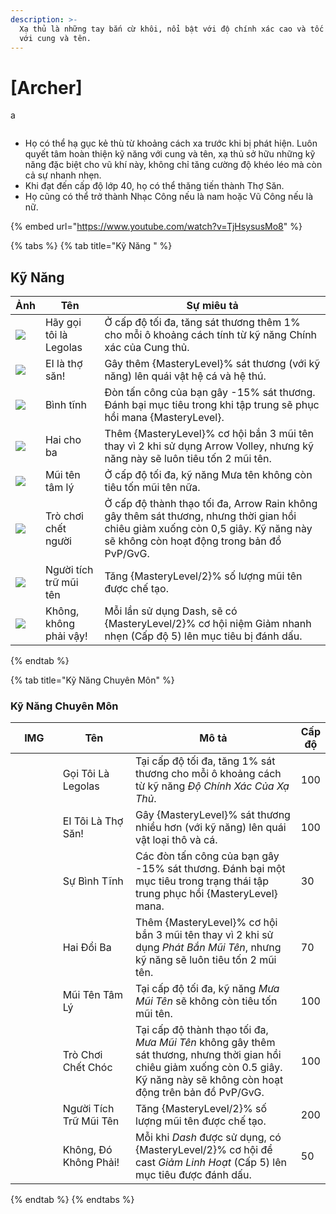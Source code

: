 ```yaml
---
description: >-
  Xạ thủ là những tay bắn cừ khôi, nổi bật với độ chính xác cao và tốc độ nhanh
  với cung và tên.
---
```


# \[Archer]

a

<figure><img src="../../.gitbook/assets/1Arqueiro.png" alt=""><figcaption></figcaption></figure>

* Họ có thể hạ gục kẻ thù từ khoảng cách xa trước khi bị phát hiện. Luôn quyết tâm hoàn thiện kỹ năng với cung và tên, xạ thủ sở hữu những kỹ năng đặc biệt cho vũ khí này, không chỉ tăng cường độ khéo léo mà còn cả sự nhanh nhẹn.
* Khi đạt đến cấp độ lớp 40, họ có thể thăng tiến thành Thợ Săn.
* Họ cũng có thể trở thành Nhạc Công nếu là nam hoặc Vũ Công nếu là nữ.

{% embed url="https://www.youtube.com/watch?v=TjHsysusMo8" %}

{% tabs %}
{% tab title="Kỹ Năng " %}
## **Kỹ Năng**

| Ảnh                                                                                                                                                                                                                                                                                                                                                           | Tên                    | Sự miêu tả                                                                                                                                                                    |
| ------------------------------------------------------------------------------------------------------------------------------------------------------------------------------------------------------------------------------------------------------------------------------------------------------------------------------------------------------------- | ---------------------- | ----------------------------------------------------------------------------------------------------------------------------------------------------------------------------- |
| ![](https://arkaik-asia.gitbook.io/~gitbook/image?url=https%3A%2F%2F1735100514-files.gitbook.io%2F%7E%2Ffiles%2Fv0%2Fb%2Fgitbook-x-prod.appspot.com%2Fo%2Fspaces%252FfA1d8I6XIBkJLUE5jZHm%252Fuploads%252FfzuhKL0BRday7auZtqYU%252F43a.png%3Falt%3Dmedia%26token%3D0ebc8448-0140-4d02-95c9-6d11b5bb797b\&width=300\&dpr=4\&quality=100\&sign=a6f0accb\&sv=2)  | Hãy gọi tôi là Legolas | Ở cấp độ tối đa, tăng sát thương thêm 1% cho mỗi ô khoảng cách tính từ kỹ năng Chính xác của Cung thủ.                                                                        |
| ![](https://arkaik-asia.gitbook.io/~gitbook/image?url=https%3A%2F%2F1735100514-files.gitbook.io%2F%7E%2Ffiles%2Fv0%2Fb%2Fgitbook-x-prod.appspot.com%2Fo%2Fspaces%252FfA1d8I6XIBkJLUE5jZHm%252Fuploads%252F1L7y6gZZTxHm9aZUZxa8%252F44a.png%3Falt%3Dmedia%26token%3Dbf69604e-624d-4e7e-b669-585a2cc2d5e6\&width=300\&dpr=4\&quality=100\&sign=124fd30f\&sv=2)  | EI là thợ săn!         | Gây thêm {MasteryLevel}% sát thương (với kỹ năng) lên quái vật hệ cá và hệ thú.                                                                                               |
| ![](https://arkaik-asia.gitbook.io/~gitbook/image?url=https%3A%2F%2F1735100514-files.gitbook.io%2F%7E%2Ffiles%2Fv0%2Fb%2Fgitbook-x-prod.appspot.com%2Fo%2Fspaces%252FfA1d8I6XIBkJLUE5jZHm%252Fuploads%252FnXkCHfWZihwT4ijmeAwa%252F45a.png%3Falt%3Dmedia%26token%3Dd67e13c2-89f4-41ec-852d-12a2177a642b\&width=300\&dpr=4\&quality=100\&sign=d5ff83bf\&sv=2)  | Bình tĩnh              | Đòn tấn công của bạn gây -15% sát thương. Đánh bại mục tiêu trong khi tập trung sẽ phục hồi mana {MasteryLevel}.                                                              |
| ![](https://arkaik-asia.gitbook.io/~gitbook/image?url=https%3A%2F%2F1735100514-files.gitbook.io%2F%7E%2Ffiles%2Fv0%2Fb%2Fgitbook-x-prod.appspot.com%2Fo%2Fspaces%252FfA1d8I6XIBkJLUE5jZHm%252Fuploads%252FAtsH9Y2adfgbCL0e9hY6%252F46a.png%3Falt%3Dmedia%26token%3D6d792a00-10f4-4db9-a9ae-f3fffedcb440\&width=300\&dpr=4\&quality=100\&sign=9a8d4d19\&sv=2)  | Hai cho ba             | Thêm {MasteryLevel}% cơ hội bắn 3 mũi tên thay vì 2 khi sử dụng Arrow Volley, nhưng kỹ năng này sẽ luôn tiêu tốn 2 mũi tên.                                                   |
| ![](https://arkaik-asia.gitbook.io/~gitbook/image?url=https%3A%2F%2F1735100514-files.gitbook.io%2F%7E%2Ffiles%2Fv0%2Fb%2Fgitbook-x-prod.appspot.com%2Fo%2Fspaces%252FfA1d8I6XIBkJLUE5jZHm%252Fuploads%252FsLLYl7LY3NVEN7fTwN0O%252F47a.png%3Falt%3Dmedia%26token%3Dc715a84b-5767-4a06-9466-68b31a3fae93\&width=300\&dpr=4\&quality=100\&sign=a88d1cf1\&sv=2)  | Mũi tên tâm lý         | Ở cấp độ tối đa, kỹ năng Mưa tên không còn tiêu tốn mũi tên nữa.                                                                                                              |
| ![](https://arkaik-asia.gitbook.io/~gitbook/image?url=https%3A%2F%2F1735100514-files.gitbook.io%2F%7E%2Ffiles%2Fv0%2Fb%2Fgitbook-x-prod.appspot.com%2Fo%2Fspaces%252FfA1d8I6XIBkJLUE5jZHm%252Fuploads%252FsLLYl7LY3NVEN7fTwN0O%252F47a.png%3Falt%3Dmedia%26token%3Dc715a84b-5767-4a06-9466-68b31a3fae93\&width=300\&dpr=4\&quality=100\&sign=a88d1cf1\&sv=2)  | Trò chơi chết người    | Ở cấp độ thành thạo tối đa, Arrow Rain không gây thêm sát thương, nhưng thời gian hồi chiêu giảm xuống còn 0,5 giây. Kỹ năng này sẽ không còn hoạt động trong bản đồ PvP/GvG. |
| ![](https://arkaik-asia.gitbook.io/~gitbook/image?url=https%3A%2F%2F1735100514-files.gitbook.io%2F%7E%2Ffiles%2Fv0%2Fb%2Fgitbook-x-prod.appspot.com%2Fo%2Fspaces%252FfA1d8I6XIBkJLUE5jZHm%252Fuploads%252FdzJHwFfAGpq5dT72CyPi%252F147a.png%3Falt%3Dmedia%26token%3Da3cf11ef-5e15-4ce1-b78f-e34a88c31d76\&width=300\&dpr=4\&quality=100\&sign=a133be93\&sv=2) | Người tích trữ mũi tên | Tăng {MasteryLevel/2}% số lượng mũi tên được chế tạo.                                                                                                                         |
| ![](https://arkaik-asia.gitbook.io/~gitbook/image?url=https%3A%2F%2F1735100514-files.gitbook.io%2F%7E%2Ffiles%2Fv0%2Fb%2Fgitbook-x-prod.appspot.com%2Fo%2Fspaces%252FfA1d8I6XIBkJLUE5jZHm%252Fuploads%252FbkvkEQWSx5AazRCYUwCq%252F762a.png%3Falt%3Dmedia%26token%3Db99c08f4-0816-4173-9588-1bfb5a808361\&width=300\&dpr=4\&quality=100\&sign=95b221db\&sv=2) | Không, không phải vậy! | Mỗi lần sử dụng Dash, sẽ có {MasteryLevel/2}% cơ hội niệm Giảm nhanh nhẹn (Cấp độ 5) lên mục tiêu bị đánh dấu.                                                                |


{% endtab %}

{% tab title="Kỹ Năng Chuyên Môn" %}
### Kỹ Năng Chuyên Môn

<table><thead><tr><th width="82">IMG</th><th width="133">Tên</th><th width="330">Mô tả</th><th>Cấp độ</th></tr></thead><tbody><tr><td><img src="../../.gitbook/assets/43a.png" alt=""></td><td>Gọi Tôi Là Legolas</td><td>Tại cấp độ tối đa, tăng 1% sát thương cho mỗi ô khoảng cách từ kỹ năng <em>Độ Chính Xác Của Xạ Thủ</em>.</td><td>100</td></tr><tr><td><img src="../../.gitbook/assets/44a.png" alt=""></td><td>EI Tôi Là Thợ Săn!</td><td>Gây {MasteryLevel}% sát thương nhiều hơn (với kỹ năng) lên quái vật loại thô và cá.</td><td>100</td></tr><tr><td><img src="../../.gitbook/assets/45a.png" alt=""></td><td>Sự Bình Tĩnh</td><td>Các đòn tấn công của bạn gây -15% sát thương. Đánh bại một mục tiêu trong trạng thái tập trung phục hồi {MasteryLevel} mana.</td><td>30</td></tr><tr><td><img src="../../.gitbook/assets/46a.png" alt=""></td><td>Hai Đổi Ba</td><td>Thêm {MasteryLevel}% cơ hội bắn 3 mũi tên thay vì 2 khi sử dụng <em>Phát Bắn Mũi Tên</em>, nhưng kỹ năng sẽ luôn tiêu tốn 2 mũi tên.</td><td>70</td></tr><tr><td><img src="../../.gitbook/assets/47a.png" alt=""></td><td>Mũi Tên Tâm Lý</td><td>Tại cấp độ tối đa, kỹ năng <em>Mưa Mũi Tên</em> sẽ không còn tiêu tốn mũi tên.</td><td>100</td></tr><tr><td><img src="../../.gitbook/assets/47a.png" alt=""></td><td>Trò Chơi Chết Chóc</td><td>Tại cấp độ thành thạo tối đa, <em>Mưa Mũi Tên</em> không gây thêm sát thương, nhưng thời gian hồi chiêu giảm xuống còn 0.5 giây. Kỹ năng này sẽ không còn hoạt động trên bản đồ PvP/GvG.</td><td>100</td></tr><tr><td><img src="../../.gitbook/assets/147a.png" alt=""></td><td>Người Tích Trữ Mũi Tên</td><td>Tăng {MasteryLevel/2}% số lượng mũi tên được chế tạo.</td><td>200</td></tr><tr><td><img src="../../.gitbook/assets/762a.png" alt=""></td><td>Không, Đó Không Phải!</td><td>Mỗi khi <em>Dash</em> được sử dụng, có {MasteryLevel/2}% cơ hội để cast <em>Giảm Linh Hoạt</em> (Cấp 5) lên mục tiêu được đánh dấu.</td><td>50</td></tr></tbody></table>
{% endtab %}
{% endtabs %}

